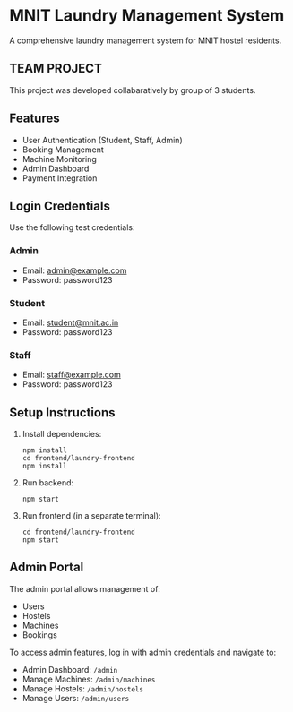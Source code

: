 # MNIT Laundry Management System
      
A comprehensive laundry management system for MNIT hostel residents.

## TEAM PROJECT
   This project was developed collabaratively by group of 3 students.

## Features

- User Authentication (Student, Staff, Admin)
- Booking Management
- Machine Monitoring
- Admin Dashboard
- Payment Integration

## Login Credentials

Use the following test credentials:

### Admin
- Email: admin@example.com
- Password: password123

### Student
- Email: student@mnit.ac.in
- Password: password123

### Staff
- Email: staff@example.com
- Password: password123

## Setup Instructions

1. Install dependencies:
   ```
   npm install
   cd frontend/laundry-frontend
   npm install
   ```

2. Run backend:
   ```
   npm start
   ```

3. Run frontend (in a separate terminal):
   ```
   cd frontend/laundry-frontend
   npm start
   ```

## Admin Portal

The admin portal allows management of:
- Users
- Hostels
- Machines
- Bookings

To access admin features, log in with admin credentials and navigate to:
- Admin Dashboard: `/admin`
- Manage Machines: `/admin/machines`
- Manage Hostels: `/admin/hostels`
- Manage Users: `/admin/users` 
